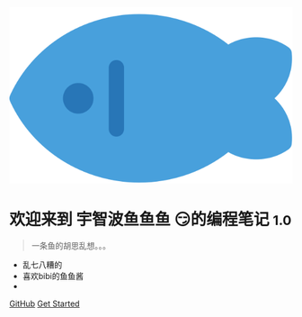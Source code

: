 ![logo](_media/Fish.svg)

# 欢迎来到 宇智波鱼鱼鱼 😏的编程笔记 <small>1.0</small>

> 一条鱼的胡思乱想。。。

- 乱七八糟的
- 喜欢bibi的鱼鱼酱
- 

[GitHub](https://github.com/blueyuyu/fishNote)
[Get Started](#docsify)
